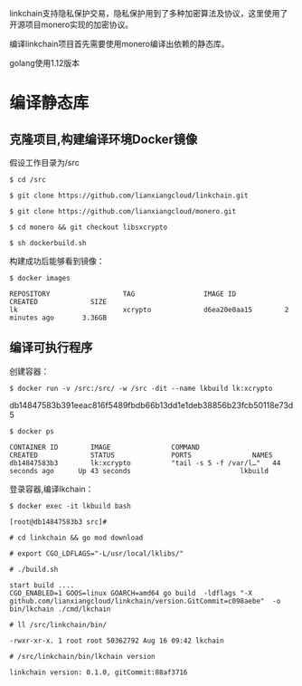 linkchain支持隐私保护交易，隐私保护用到了多种加密算法及协议，这里使用了开源项目monero实现的加密协议。

编译linkchain项目首先需要使用monero编译出依赖的静态库。

golang使用1.12版本

# 编译静态库
## 克隆项目,构建编译环境Docker镜像
假设工作目录为/src

`$ cd /src`

`$ git clone https://github.com/lianxiangcloud/linkchain.git`

`$ git clone https://github.com/lianxiangcloud/monero.git`

`$ cd monero && git checkout libsxcrypto`

`$ sh dockerbuild.sh`

构建成功后能够看到镜像：

`$ docker images`

```
REPOSITORY                  TAG                 IMAGE ID            CREATED             SIZE
lk                          xcrypto             d6ea20e0aa15        2 minutes ago       3.36GB
```
## 编译可执行程序

创建容器：

`$ docker run -v /src:/src/ -w /src -dit --name lkbuild lk:xcrypto`

db14847583b391eeac816f5489fbdb66b13dd1e1deb38856b23fcb50118e73d5

`$ docker ps`
```
CONTAINER ID        IMAGE               COMMAND                  CREATED             STATUS              PORTS               NAMES
db14847583b3        lk:xcrypto          "tail -s 5 -f /var/l…"   44 seconds ago      Up 43 seconds                           lkbuild
```

登录容器,编译lkchain：

`$ docker exec -it lkbuild bash`

```
[root@db14847583b3 src]#
```

`# cd linkchain && go mod download`

`# export CGO_LDFLAGS="-L/usr/local/lklibs/"`

`# ./build.sh`

```
start build ....
CGO_ENABLED=1 GOOS=linux GOARCH=amd64 go build  -ldflags "-X github.com/lianxiangcloud/linkchain/version.GitCommit=c098aebe"  -o bin/lkchain ./cmd/lkchain

```

`# ll /src/linkchain/bin/`

```
-rwxr-xr-x. 1 root root 50362792 Aug 16 09:42 lkchain
```

`# /src/linkchain/bin/lkchain version`

```
linkchain version: 0.1.0, gitCommit:88af3716
```